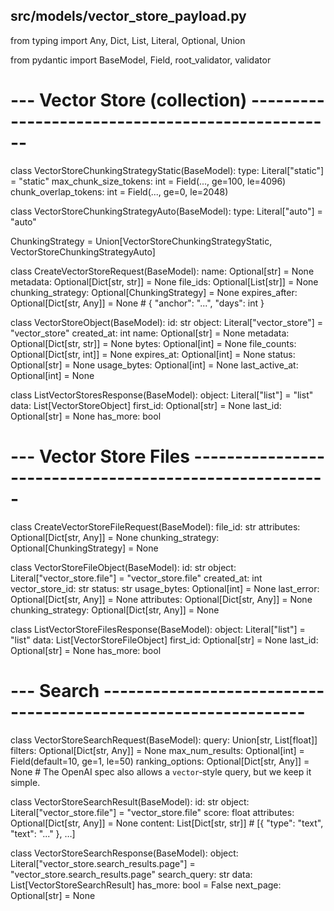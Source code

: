 ## src/models/vector_store_payload.py

from typing import Any, Dict, List, Literal, Optional, Union

from pydantic import BaseModel, Field, root_validator, validator

# --- Vector Store (collection) -------------------------------------------------
class VectorStoreChunkingStrategyStatic(BaseModel):
    type: Literal["static"] = "static"
    max_chunk_size_tokens: int = Field(..., ge=100, le=4096)
    chunk_overlap_tokens: int = Field(..., ge=0, le=2048)

class VectorStoreChunkingStrategyAuto(BaseModel):
    type: Literal["auto"] = "auto"

ChunkingStrategy = Union[VectorStoreChunkingStrategyStatic, VectorStoreChunkingStrategyAuto]

class CreateVectorStoreRequest(BaseModel):
    name: Optional[str] = None
    metadata: Optional[Dict[str, str]] = None
    file_ids: Optional[List[str]] = None
    chunking_strategy: Optional[ChunkingStrategy] = None
    expires_after: Optional[Dict[str, Any]] = None   # { "anchor": "...", "days": int }

class VectorStoreObject(BaseModel):
    id: str
    object: Literal["vector_store"] = "vector_store"
    created_at: int
    name: Optional[str] = None
    metadata: Optional[Dict[str, str]] = None
    bytes: Optional[int] = None
    file_counts: Optional[Dict[str, int]] = None
    expires_at: Optional[int] = None
    status: Optional[str] = None
    usage_bytes: Optional[int] = None
    last_active_at: Optional[int] = None

class ListVectorStoresResponse(BaseModel):
    object: Literal["list"] = "list"
    data: List[VectorStoreObject]
    first_id: Optional[str] = None
    last_id: Optional[str] = None
    has_more: bool

# --- Vector Store Files -------------------------------------------------------
class CreateVectorStoreFileRequest(BaseModel):
    file_id: str
    attributes: Optional[Dict[str, Any]] = None
    chunking_strategy: Optional[ChunkingStrategy] = None

class VectorStoreFileObject(BaseModel):
    id: str
    object: Literal["vector_store.file"] = "vector_store.file"
    created_at: int
    vector_store_id: str
    status: str
    usage_bytes: Optional[int] = None
    last_error: Optional[Dict[str, Any]] = None
    attributes: Optional[Dict[str, Any]] = None
    chunking_strategy: Optional[Dict[str, Any]] = None

class ListVectorStoreFilesResponse(BaseModel):
    object: Literal["list"] = "list"
    data: List[VectorStoreFileObject]
    first_id: Optional[str] = None
    last_id: Optional[str] = None
    has_more: bool

# --- Search ---------------------------------------------------------------
class VectorStoreSearchRequest(BaseModel):
    query: Union[str, List[float]]
    filters: Optional[Dict[str, Any]] = None
    max_num_results: Optional[int] = Field(default=10, ge=1, le=50)
    ranking_options: Optional[Dict[str, Any]] = None
    # The OpenAI spec also allows a `vector`‑style query, but we keep it simple.

class VectorStoreSearchResult(BaseModel):
    id: str
    object: Literal["vector_store.file"] = "vector_store.file"
    score: float
    attributes: Optional[Dict[str, Any]] = None
    content: List[Dict[str, str]]          # [{ "type": "text", "text": "..." }, …]

class VectorStoreSearchResponse(BaseModel):
    object: Literal["vector_store.search_results.page"] = "vector_store.search_results.page"
    search_query: str
    data: List[VectorStoreSearchResult]
    has_more: bool = False
    next_page: Optional[str] = None
